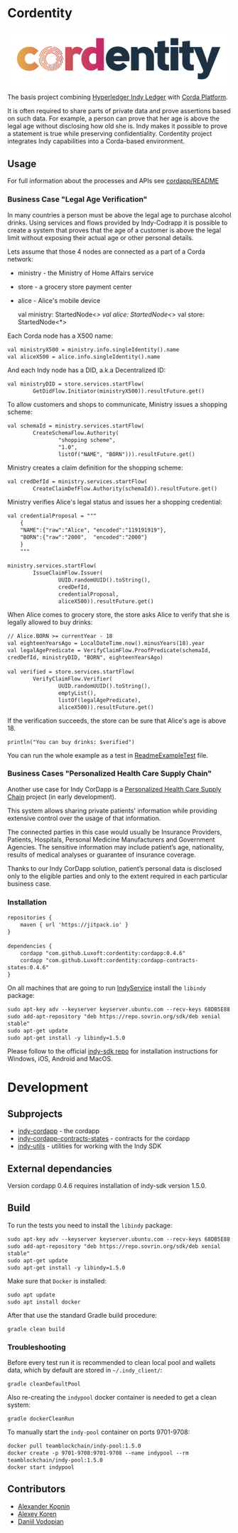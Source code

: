 # Cordentity

![logo](03_cordentity_app_LOGO_color.svg)

The basis project combining [Hyperledger Indy Ledger](https://www.hyperledger.org/projects/hyperledger-indy) with [Corda Platform](https://www.corda.net/index.html).

It is often required to share parts of private data and prove assertions based on such data. 
For example, a person can prove that her age is above the legal age without disclosing how old she is.
Indy makes it possible to prove a statement is true while preserving confidentiality.
Cordentity project integrates Indy capabilities into a Corda-based environment.

## Usage

For full information about the processes and APIs see [cordapp/README](cordapp/README.md)

### Business Case "Legal Age Verification"
   
In many countries a person must be above the legal age to purchase alcohol drinks.
Using services and flows provided by Indy-Codrapp it is possible to create a system 
that proves that the age of a customer is above the legal limit without exposing their actual age or other personal details.
   
Lets assume that those 4 nodes are connected as a part of a Corda network:
 - ministry - the Ministry of Home Affairs service
 - store    - a grocery store payment center
 - alice    - Alice's mobile device
 

    val ministry: StartedNode<*>
    val alice: StartedNode<*>
    val store: StartedNode<*>

Each Corda node has a X500 name:

    val ministryX500 = ministry.info.singleIdentity().name
    val aliceX500 = alice.info.singleIdentity().name

And each Indy node has a DID, a.k.a Decentralized ID:

    val ministryDID = store.services.startFlow(
            GetDidFlow.Initiator(ministryX500)).resultFuture.get()

To allow customers and shops to communicate, Ministry issues a shopping scheme:

    val schemaId = ministry.services.startFlow(
            CreateSchemaFlow.Authority(
                    "shopping scheme",
                    "1.0",
                    listOf("NAME", "BORN"))).resultFuture.get()

Ministry creates a claim definition for the shopping scheme:

    val credDefId = ministry.services.startFlow(
            CreateClaimDefFlow.Authority(schemaId)).resultFuture.get()

Ministry verifies Alice's legal status and issues her a shopping credential:

    val credentialProposal = """
        {
        "NAME":{"raw":"Alice", "encoded":"119191919"},
        "BORN":{"raw":"2000",  "encoded":"2000"}
        }
        """

    ministry.services.startFlow(
            IssueClaimFlow.Issuer(
                    UUID.randomUUID().toString(),
                    credDefId,
                    credentialProposal,
                    aliceX500)).resultFuture.get()

When Alice comes to grocery store, the store asks Alice to verify that she is legally allowed to buy drinks:

    // Alice.BORN >= currentYear - 18
    val eighteenYearsAgo = LocalDateTime.now().minusYears(18).year
    val legalAgePredicate = VerifyClaimFlow.ProofPredicate(schemaId, credDefId, ministryDID, "BORN", eighteenYearsAgo)

    val verified = store.services.startFlow(
            VerifyClaimFlow.Verifier(
                    UUID.randomUUID().toString(),
                    emptyList(),
                    listOf(legalAgePredicate),
                    aliceX500)).resultFuture.get()

If the verification succeeds, the store can be sure that Alice's age is above 18.

    println("You can buy drinks: $verified")
    
You can run the whole example as a test in
[ReadmeExampleTest](cordapp/src/test/kotlin/com/luxoft/blockchainlab/corda/hyperledger/indy/ReadmeExampleTest.kt) file.
    

### Business Cases "Personalized Health Care Supply Chain"

Another use case for Indy CorDapp is a [Personalized Health Care Supply Chain](https://github.com/Luxoft/cordentity-poc-supply-chain) project (in early development).

This system allows sharing private patients' information while providing extensive control over the usage of that information.

The connected parties in this case would usually be Insurance Providers, Patients, Hospitals, Personal Medicine Manufacturers and Government Agencies.
The sensitive information may include patient’s age, nationality, results of medical analyses or guarantee of insurance coverage.

Thanks to our Indy CorDapp solution, patient’s personal data is disclosed only to the eligible parties and only to the extent required in each particular business case.

### Installation

    repositories {
        maven { url 'https://jitpack.io' }
    }

    dependencies {
        cordapp "com.github.Luxoft:cordentity:cordapp:0.4.6"
        cordapp "com.github.Luxoft:cordentity:cordapp-contracts-states:0.4.6"
    }

On all machines that are going to run [IndyService](cordapp/README.md#services) install the `libindy` package:

    sudo apt-key adv --keyserver keyserver.ubuntu.com --recv-keys 68DB5E88
    sudo add-apt-repository "deb https://repo.sovrin.org/sdk/deb xenial stable"
    sudo apt-get update
    sudo apt-get install -y libindy=1.5.0
    
Please follow to the official [indy-sdk repo](https://github.com/hyperledger/indy-sdk#installing-the-sdk) 
for installation instructions for Windows, iOS, Android and MacOS.

# Development
 

## Subprojects

- [indy-cordapp](cordapp/README.md) - the cordapp
- [indy-cordapp-contracts-states](cordapp-contracts-states/README.md) - contracts for the cordapp
- [indy-utils](indy-utils/README.md) - utilities for working with the Indy SDK

## External dependancies

Version cordapp 0.4.6 requires installation of indy-sdk version 1.5.0.

## Build

To run the tests you need to install the `libindy` package:

    sudo apt-key adv --keyserver keyserver.ubuntu.com --recv-keys 68DB5E88
    sudo add-apt-repository "deb https://repo.sovrin.org/sdk/deb xenial stable"
    sudo apt-get update
    sudo apt-get install -y libindy=1.5.0
    
Make sure that `Docker` is installed:

    sudo apt update
    sudo apt install docker
    
After that use the standard Gradle build procedure:

    gradle clean build
    
### Troubleshooting    
    
Before every test run it is recommended to clean local pool and wallets data, which by default are stored in `~/.indy_client/`:

    gradle cleanDefaultPool
    
Also re-creating the `indypool` docker container is needed to get a clean system:

    gradle dockerCleanRun

To manually start the `indy-pool` container on ports 9701-9708: 

    docker pull teamblockchain/indy-pool:1.5.0
    docker create -p 9701-9708:9701-9708 --name indypool --rm teamblockchain/indy-pool:1.5.0
    docker start indypool
    
## Contributors

- [Alexander Kopnin](https://github.com/alkopnin)
- [Alexey Koren](https://github.com/alexeykoren)
- [Daniil Vodopian](https://github.com/voddan/)
